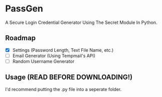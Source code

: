 # PassGen
A Secure Login Credential Generator Using The Secret Module In Python.

## Roadmap

- [x] Settings (Password Length, Text File Name, etc.)
- [ ] Email Generator (Using Tempmail's API)
- [ ] Random Username Generator 

## Usage (READ BEFORE DOWNLOADING!)
I'd recommend putting the .py file into a seperate folder.
